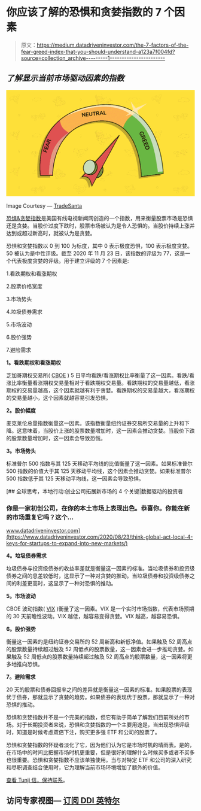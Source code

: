 # 你应该了解的恐惧和贪婪指数的 7 个因素

> 原文：<https://medium.datadriveninvestor.com/the-7-factors-of-the-fear-greed-index-that-you-should-understand-a123a7f004fd?source=collection_archive---------1----------------------->

## *了解显示当前市场驱动因素的指数*

![](img/0507313abeba7b8da2489a419690154f.png)

Image Courtesy — [TradeSanta](https://tradesanta.com/en)

[恐惧&贪婪指数](https://money.cnn.com/data/fear-and-greed/)是美国有线电视新闻网创造的一个指数，用来衡量股票市场是恐惧还是贪婪。当股价过度下跌时，股票市场被认为是令人恐惧的。当股价持续上涨并达到或超过新高时，就被认为是贪婪。

恐惧和贪婪指数以 0 到 100 为标度，其中 0 表示极度恐惧，100 表示极度贪婪。50 被认为是中性评级。截至 2020 年 11 月 23 日，该指数的评级为 77，这是一个代表极度贪婪的评级。用于建立评级的 7 个因素是:

1.看跌期权和看涨期权

2.股票价格宽度

3.市场势头

4.垃圾债券需求

5.市场波动

6.股价强势

7.避险需求

**1。看跌期权和看涨期权**

芝加哥期权交易所( [CBOE](https://en.wikipedia.org/wiki/Chicago_Board_Options_Exchange) ) 5 日平均看跌/看涨期权比率衡量了这一因素。看跌/看涨比率衡量看涨期权交易量相对于看跌期权交易量。看跌期权的交易量越低，看涨期权的交易量越高，这个因素就越有利于贪婪。看跌期权的交易量越大，看涨期权的交易量越小，这个因素就越容易引发恐惧。

**2。股价幅度**

麦克莱伦总量指数衡量这一因素。该指数衡量纽约证券交易所交易量的上升和下降。这意味着，当股价上涨的股票数量增加时，这一因素会推动贪婪。当股价下跌的股票数量增加时，这一因素会导致恐慌。

**3。市场势头**

标准普尔 500 指数与其 125 天移动平均线的比值衡量了这一因素。如果标准普尔 500 指数的价值大于其 125 天移动平均线，这个因素会推动贪婪。如果标准普尔 500 指数低于其 125 天移动平均线，这一因素会导致恐惧。

[](https://www.datadriveninvestor.com/2020/08/23/think-global-act-local-4-keys-for-startups-to-expand-into-new-markets/) [## 全球思考，本地行动:创业公司拓展新市场的 4 个关键|数据驱动的投资者

### 你是一家初创公司，在你的本土市场上表现出色。恭喜你。你能在新的市场重复它吗？这个…

www.datadriveninvestor.com](https://www.datadriveninvestor.com/2020/08/23/think-global-act-local-4-keys-for-startups-to-expand-into-new-markets/) 

**4。垃圾债券需求**

垃圾债券与投资级债券的收益率差就是衡量这一因素的标准。当垃圾债券和投资级债券之间的息差较低时，这显示了一种对贪婪的推动。当垃圾债券和投资级债券之间的利差更高时，这显示了一种对恐惧的推动。

**5。市场波动**

CBOE 波动指数( [VIX](https://medium.com/datadriveninvestor/3-quick-points-to-simplify-the-volatility-index-vix-576ca954710b) )衡量了这一因素。VIX 是一个实时市场指数，代表市场预期的 30 天前瞻性波动。VIX 越低，越容易变得贪婪。VIX 越高，越容易恐惧。

**6。股价强势**

衡量这一因素的是纽约证券交易所的 52 周新高和新低净值。如果触及 52 周高点的股票数量持续超过触及 52 周低点的股票数量，这一因素会进一步推动贪婪。如果触及 52 周低点的股票数量持续超过触及 52 周高点的股票数量，这一因素将更多地推向恐惧。

**7。避险需求**

20 天的股票和债券回报率之间的差异就是衡量这一因素的标准。如果股票的表现优于债券，那就显示了贪婪的趋势。如果债券的表现优于股票，那就显示了一种对恐惧的推动。

恐惧和贪婪指数并不是一个完美的指数，但它有助于简单了解我们目前所处的市场。对于长期投资者来说，恐惧和贪婪指数的一个主要用途是，当出现恐惧评级时，知道是时候考虑双倍下注，购买更多强 ETF 和公司的股票了。

恐惧和贪婪指数的怀疑者淡化了它，因为他们认为它是市场时机的晴雨表。是的，在市场中的时间比把握市场时机更重要，但是很好的理解什么时候买多或者不买多也很重要。恐惧和贪婪指数不应该单独使用。当与对特定 ETF 和公司的深入研究和尽职调查结合使用时，它为理解当前市场环境增加了额外的价值。

[查看 Tunji 信，保持联系](https://tunji.substack.com/)。

## 访问专家视图— [订阅 DDI 英特尔](https://datadriveninvestor.com/ddi-intel)